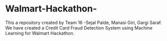 # Walmart-Hackathon-
This a repository created by Team 16 -Sejal Palde, Manasi Giri, Gargi Saraf. We have created a Credit Card Fraud Detection System using Machine Learning for Walmart Hackathon.
